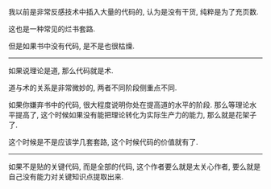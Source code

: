 我以前是非常反感技术中插入大量的代码的, 认为是没有干货, 纯粹是为了充页数.

这也是一种常见的烂书套路.

但是如果书中没有代码, 是不是也很枯燥.

---

如果说理论是道, 那么代码就是术. 

道与术的关系是非常微妙的, 两者不同阶段侧重点不同.

如果你嫌弃书中的代码, 很大程度说明你处在提高道的水平的阶段. 那么等理论水平提高了, 这个时候如果没有能把理论转化为实际生产力的能力, 那么就是花架子了.

这个时候是不是应该学几套套路, 这个时候代码的价值就有了.

----

如果不是贴的关键代码, 而是全部的代码, 这个作者要么就是太关心作者, 要么就是自己没有能力对关键知识点提取出来.

